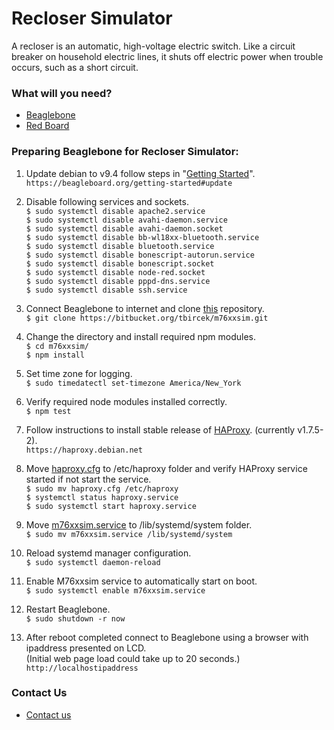 # Recloser Simulator #

A recloser is an automatic, high-voltage electric switch. Like a circuit breaker on household electric lines, it shuts off electric power when trouble occurs, such as a short circuit.

### What will you need? ###

* [Beaglebone](https://beagleboard.org/black)
* [Red Board](https://easyeda.com/tbircek_beckwith/m76xxsim)


### Preparing Beaglebone for Recloser Simulator: ###

1. Update debian to v9.4 follow steps in "[Getting Started](https://beagleboard.org/getting-started#update)".   
    ```https://beagleboard.org/getting-started#update```   

2. Disable following services and sockets.   
    ```$ sudo systemctl disable apache2.service```   
    ```$ sudo systemctl disable avahi-daemon.service```   
    ```$ sudo systemctl disable avahi-daemon.socket```   
    ```$ sudo systemctl disable bb-wl18xx-bluetooth.service```       
    ```$ sudo systemctl disable bluetooth.service```       
    ```$ sudo systemctl disable bonescript-autorun.service```   
    ```$ sudo systemctl disable bonescript.socket```   
    ```$ sudo systemctl disable node-red.socket```   
    ```$ sudo systemctl disable pppd-dns.service```   
    ```$ sudo systemctl disable ssh.service```   

3. Connect Beaglebone to internet and clone [this](https://bitbucket.org/tbircek/m76xxsim.git) repository.   
    ```$ git clone https://bitbucket.org/tbircek/m76xxsim.git```   

4. Change the directory and install required npm modules.   
    ```$ cd m76xxsim/```   
    ```$ npm install```   

5. Set time zone for logging.   
    ```$ sudo timedatectl set-timezone America/New_York```   

6. Verify required node modules installed correctly.   
    ```$ npm test```   

7. Follow instructions to install stable release of [HAProxy](https://haproxy.debian.net). (currently v1.7.5-2).   
    ```https://haproxy.debian.net```   

8. Move [haproxy.cfg](m76xxsim/haproxy.cfg) to /etc/haproxy folder and verify HAProxy service started if not start the service.   
    ```$ sudo mv haproxy.cfg /etc/haproxy```   
    ```$ systemctl status haproxy.service```   
    ```$ sudo systemctl start haproxy.service```   

9. Move [m76xxsim.service](m76xxsim/m76xxsim.service) to /lib/systemd/system folder.   
    ```$ sudo mv m76xxsim.service /lib/systemd/system```   

10. Reload systemd manager configuration.  
    ```$ sudo systemctl daemon-reload```   

11. Enable M76xxsim service to automatically start on boot.   
    ```$ sudo systemctl enable m76xxsim.service```   

12. Restart Beaglebone.   
    ```$ sudo shutdown -r now```   

13. After reboot completed connect to Beaglebone using a browser with ipaddress presented on LCD.  
(Initial web page load could take up to 20 seconds.)   
    ```http://localhostipaddress```   

### Contact Us ###

* [Contact us](http://www.beckwithelectric.com/)
